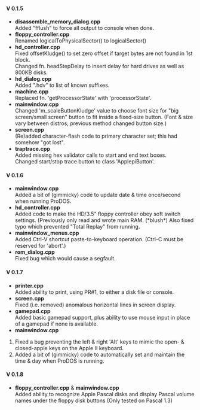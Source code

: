 
#### V 0.1.5   
- **disassemble\_memory_dialog.cpp**  
Added "fflush" to force all output to console when done.   
- **floppy_controller.cpp**  
Renamed logicalToPhysicalSector() to logicalSector()   
- **hd_controller.cpp**   
Fixed offsetKludge() to set zero offset if target bytes are not found in 1st block.   
Changed fn. headStepDelay to insert delay for hard drives as well as 800KB disks.
- **hd_dialog.cpp**  
Added ".hdv" to list of known suffixes.   
- **machine.cpp**   
Replaced fn. 'getProcessorState' with 'processorState'.  
- **mainwindow.cpp**    
Changed 'm_scaleButtonKludge' value to choose font size for "big screen/small screen" button to fit inside a fixed-size button.  (Font & size vary between distros; previous method changed button size.)
- **screen.cpp**   
(Re)added character-flash code to primary character set; this had somehow "got lost".
- **traptrace.cpp**   
Added missing hex validator calls to start and end text boxes.   
Changed start/stop trace button to class 'ApplepiButton'.

#### V 0.1.6
- **mainwindow.cpp**  
 Added a bit of (gimmicky) code to update date & time once/second when running ProDOS.
- **hd_controller.cpp**   
Added code to make the HD/3.5" floppy controller obey soft switch settings. (Previously only read and wrote main RAM. (\*blush\*)  Also fixed typo which prevented "Total Replay" from running.
- **mainwindow_menus.cpp**   
Added Ctrl-V shortcut paste-to-keyboard operation. (Ctrl-C must be reserved for 'abort'.)
- **rom_dialog.cpp**   
Fixed bug which would cause a segfault.

#### V 0.1.7
- **printer.cpp**  
Added ability to print, using PR#1, to either a disk file or console.
- **screen.cpp**  
Fixed (i.e. removed) anomalous horizontal lines in screen display.
- **gamepad.cpp**  
Added basic gamepad support, plus ability to use mouse input in place of a gamepad if none is available.
- **mainwindow.cpp**  
1) Fixed a bug preventing the left & right 'Alt' keys to mimic the open- & closed-apple keys on the Apple II keyboard.  
2) Added a bit of (gimmicky) code to automatically set and maintain the time & day when ProDOS is running.

#### V 0.1.8
- **floppy_controller.cpp** & **mainwindow.cpp**  
Added ability to recognize Apple Pascal disks and display Pascal volume names under the floppy disk buttons (Only tested on Pascal 1.3)